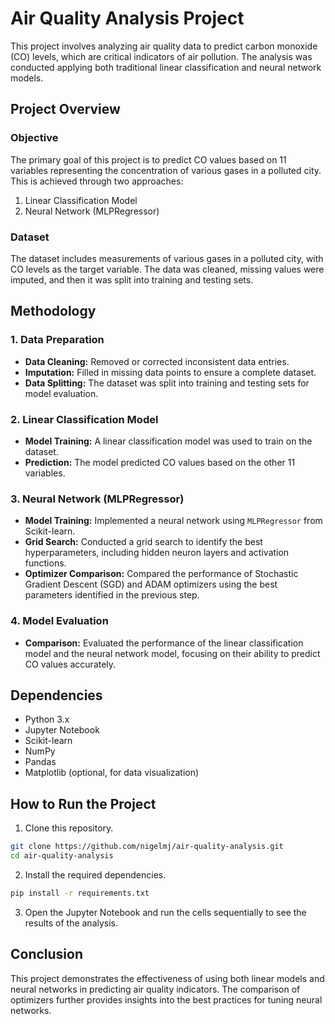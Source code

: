 # Air Quality Analysis Project

This project involves analyzing air quality data to predict carbon monoxide (CO) levels, which are critical indicators of air pollution. The analysis was conducted applying both traditional linear classification and neural network models.

## Project Overview

### Objective
The primary goal of this project is to predict CO values based on 11 variables representing the concentration of various gases in a polluted city. This is achieved through two approaches:
1. Linear Classification Model
2. Neural Network (MLPRegressor)

### Dataset
The dataset includes measurements of various gases in a polluted city, with CO levels as the target variable. The data was cleaned, missing values were imputed, and then it was split into training and testing sets.

## Methodology

### 1. Data Preparation
- **Data Cleaning:** Removed or corrected inconsistent data entries.
- **Imputation:** Filled in missing data points to ensure a complete dataset.
- **Data Splitting:** The dataset was split into training and testing sets for model evaluation.

### 2. Linear Classification Model
- **Model Training:** A linear classification model was used to train on the dataset.
- **Prediction:** The model predicted CO values based on the other 11 variables.

### 3. Neural Network (MLPRegressor)
- **Model Training:** Implemented a neural network using `MLPRegressor` from Scikit-learn.
- **Grid Search:** Conducted a grid search to identify the best hyperparameters, including hidden neuron layers and activation functions.
- **Optimizer Comparison:** Compared the performance of Stochastic Gradient Descent (SGD) and ADAM optimizers using the best parameters identified in the previous step.

### 4. Model Evaluation
- **Comparison:** Evaluated the performance of the linear classification model and the neural network model, focusing on their ability to predict CO values accurately.

## Dependencies
- Python 3.x
- Jupyter Notebook
- Scikit-learn
- NumPy
- Pandas
- Matplotlib (optional, for data visualization)

## How to Run the Project
1. Clone this repository.
```bash
git clone https://github.com/nigelmj/air-quality-analysis.git
cd air-quality-analysis
```
2. Install the required dependencies.
```bash
pip install -r requirements.txt
```
3. Open the Jupyter Notebook and run the cells sequentially to see the results of the analysis.

## Conclusion
This project demonstrates the effectiveness of using both linear models and neural networks in predicting air quality indicators. The comparison of optimizers further provides insights into the best practices for tuning neural networks.
